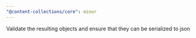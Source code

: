 ```yaml
---
"@content-collections/core": minor
---
```


Validate the resulting objects and ensure that they can be serialized to json
